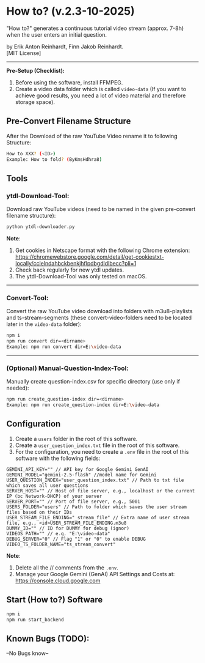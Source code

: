 # How to? (v.2.3-10-2025)

"How to?" generates a continuous tutorial video stream (approx. 7-8h) when the user enters an initial question.

by Erik Anton Reinhardt, Finn Jakob Reinhardt.<br>
[MIT License]

---

**Pre-Setup (Checklist):**
1. Before using the software, install FFMPEG.
2. Create a video data folder which is called `video-data` (If you want to achieve good results, you need a lot of video material and therefore storage space).

## Pre-Convert Filename Structure

After the Download of the raw YouTube Video rename it to following Structure:
```bash
How to XXX? (<ID>)
Example: How to fold? (ByKmsHdhra8)
```

## Tools

### ytdl-Download-Tool:<br>
Download raw YouTube videos (need to be named in the given pre-convert filename structure):

```bash
python ytdl-downloader.py
```

**Note**: 
1. Get cookies in Netscape format with the following Chrome extension: https://chromewebstore.google.com/detail/get-cookiestxt-locally/cclelndahbckbenkjhflpdbgdldlbecc?pli=1
2. Check back regularly for new ytdl updates.
3. The ytdl-Download-Tool was only tested on macOS.

---

### Convert-Tool:<br> 
Convert the raw YouTube video download into folders with m3u8-playlists and ts-stream-segments (these convert-video-folders need to be located later in the `video-data` folder):

```bash
npm i
npm run convert dir=<dirname>
Example: npm run convert dir=E:\video-data
```
---

### (Optional) Manual-Question-Index-Tool:<br> 
Manually create question-index.csv for specific directory (use only if needed):

```bash
npm run create_question-index dir=<dirname>
Example: npm run create_question-index dir=E:\video-data
```

## Configuration

1. Create a `users` folder in the root of this software.
2. Create a `user_question_index.txt` file in the root of this software.
3. For the configuration, you need to create a `.env` file in the root of this software with the following fields:

```env
GEMINI_API_KEY="" // API key for Google Gemini GenAI
GEMINI_MODEL="gemini-2.5-flash" //model name for Gemini
USER_QUESTION_INDEX="user_question_index.txt" // Path to txt file which saves all user questions
SERVER_HOST="" // Host of file server, e.g., localhost or the current IP (bc Network-DHCP) of your server
SERVER_PORT="" // Port of file server, e.g., 5001
USERS_FOLDER="users" // Path to folder which saves the user stream files based on their IDs
USER_STREAM_FILE_ENDING="_stream_file" // Extra name of user stream file, e.g., <id>USER_STREAM_FILE_ENDING.m3u8
DUMMY_ID="" // ID for DUMMY for debug (ignor)
VIDEOS_PATH="" // e.g. "E:\video-data"
DEBUG_SERVER="0" // Flag "1" or "0" to enable DEBUG
VIDEO_TS_FOLDER_NAME="ts_stream_convert"
```
**Note**: 
1. Delete all the // comments from the `.env`.
2. Manage your Google Gemini (GenAI) API Settings and Costs at: https://console.cloud.google.com

## Start (How to?) Software
```bash 
npm i
npm run start_backend
```

## Known Bugs (TODO):
–No Bugs know–
